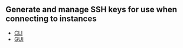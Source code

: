 ## Generate and manage SSH keys for use when connecting to instances

  * [CLI](https://docs.openstack.org/python-openstackclient/latest/cli/command-objects/keypair.html)
  * [GUI](https://docs.openstack.org/horizon/latest/user/configure-access-and-security-for-instances.html)

